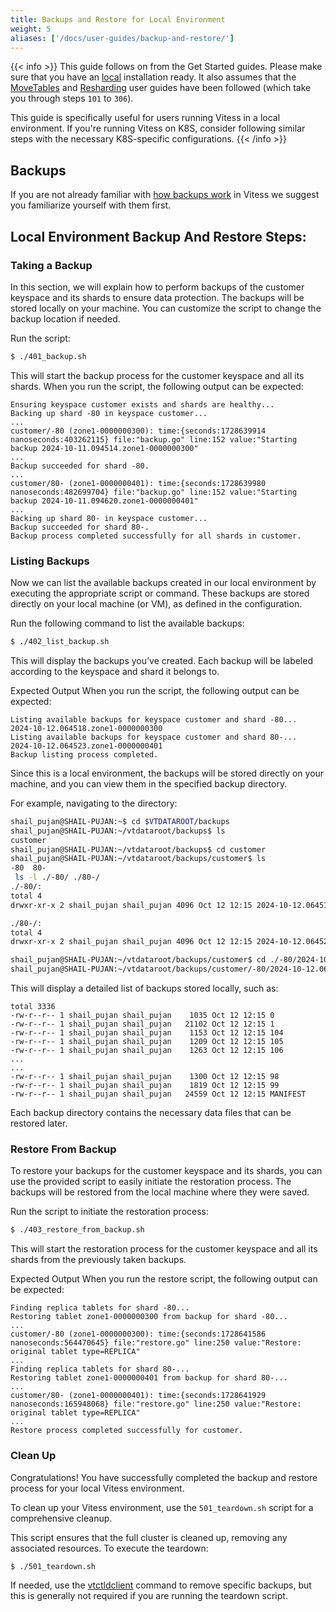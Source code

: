 ```yaml
---
title: Backups and Restore for Local Environment
weight: 5
aliases: ['/docs/user-guides/backup-and-restore/']
---
```


{{< info >}}
This guide follows on from the Get Started guides. Please make sure that you have
an [local](../../../../get-started/local) installation ready. It also assumes
that the [MoveTables](../../../migration/move-tables/) and [Resharding](../../../configuration-advanced/resharding) user guides have been followed (which take you through
steps `101` to `306`).

This guide is specifically useful for users running Vitess in a local environment. If you're running Vitess on K8S, consider following similar steps with the necessary K8S-specific configurations.
{{< /info >}}

## Backups

If you are not already familiar with [how backups work](../overview/) in Vitess we suggest you familiarize yourself with them first.

## Local Environment Backup And Restore Steps:

### Taking a Backup

In this section, we will explain how to perform backups of the customer keyspace and its shards to ensure data protection. The backups will be stored locally on your machine. You can customize the script to change the backup location if needed.

Run the script:
```bash
$ ./401_backup.sh
```
This will start the backup process for the customer keyspace and all its shards. When you run the script, the following output can be expected:
```
Ensuring keyspace customer exists and shards are healthy...
Backing up shard -80 in keyspace customer...
...
customer/-80 (zone1-0000000300): time:{seconds:1728639914 nanoseconds:403262115} file:"backup.go" line:152 value:"Starting backup 2024-10-11.094514.zone1-0000000300"
...
Backup succeeded for shard -80.
...
customer/80- (zone1-0000000401): time:{seconds:1728639980 nanoseconds:482699704} file:"backup.go" line:152 value:"Starting backup 2024-10-11.094620.zone1-0000000401"
...
Backing up shard 80- in keyspace customer...
Backup succeeded for shard 80-.
Backup process completed successfully for all shards in customer.
```

### Listing Backups

Now we can list the available backups created in our local environment by executing the appropriate script or command. These backups are stored directly on your local machine (or VM), as defined in the configuration.

Run the following command to list the available backups:
``` bash
$ ./402_list_backup.sh
```

This will display the backups you’ve created. Each backup will be labeled according to the keyspace and shard it belongs to.

Expected Output When you run the script, the following output can be expected:
```
Listing available backups for keyspace customer and shard -80...
2024-10-12.064518.zone1-0000000300
Listing available backups for keyspace customer and shard 80-...
2024-10-12.064523.zone1-0000000401
Backup listing process completed.
```
Since this is a local environment, the backups will be stored directly on your machine, and you can view them in the specified backup directory.

For example, navigating to the directory:
```bash
shail_pujan@SHAIL-PUJAN:~$ cd $VTDATAROOT/backups
shail_pujan@SHAIL-PUJAN:~/vtdataroot/backups$ ls
customer
shail_pujan@SHAIL-PUJAN:~/vtdataroot/backups$ cd customer
shail_pujan@SHAIL-PUJAN:~/vtdataroot/backups/customer$ ls
-80  80-
 ls -l ./-80/ ./80-/
./-80/:
total 4
drwxr-xr-x 2 shail_pujan shail_pujan 4096 Oct 12 12:15 2024-10-12.064518.zone1-0000000300

./80-/:
total 4
drwxr-xr-x 2 shail_pujan shail_pujan 4096 Oct 12 12:15 2024-10-12.064523.zone1-0000000401

shail_pujan@SHAIL-PUJAN:~/vtdataroot/backups/customer$ cd ./-80/2024-10-12.064518.zone1-0000000300
shail_pujan@SHAIL-PUJAN:~/vtdataroot/backups/customer/-80/2024-10-12.064518.zone1-0000000300$ ls -l
```

This will display a detailed list of backups stored locally, such as:
```
total 3336
-rw-r--r-- 1 shail_pujan shail_pujan    1035 Oct 12 12:15 0
-rw-r--r-- 1 shail_pujan shail_pujan   21102 Oct 12 12:15 1
-rw-r--r-- 1 shail_pujan shail_pujan    1153 Oct 12 12:15 104
-rw-r--r-- 1 shail_pujan shail_pujan    1209 Oct 12 12:15 105
-rw-r--r-- 1 shail_pujan shail_pujan    1263 Oct 12 12:15 106
...
...
-rw-r--r-- 1 shail_pujan shail_pujan    1300 Oct 12 12:15 98
-rw-r--r-- 1 shail_pujan shail_pujan    1819 Oct 12 12:15 99
-rw-r--r-- 1 shail_pujan shail_pujan   24559 Oct 12 12:15 MANIFEST
```
Each backup directory contains the necessary data files that can be restored later.

### Restore From Backup

To restore your backups for the customer keyspace and its shards, you can use the provided script to easily initiate the restoration process. The backups will be restored from the local machine where they were saved.

Run the script to initiate the restoration process:
```bash
$ ./403_restore_from_backup.sh
```
This will start the restoration process for the customer keyspace and all its shards from the previously taken backups.

Expected Output
When you run the restore script, the following output can be expected:
```
Finding replica tablets for shard -80...
Restoring tablet zone1-0000000300 from backup for shard -80...
...
customer/-80 (zone1-0000000300): time:{seconds:1728641586 nanoseconds:564470645} file:"restore.go" line:250 value:"Restore: original tablet type=REPLICA"
...
Finding replica tablets for shard 80-...
Restoring tablet zone1-0000000401 from backup for shard 80-...
...
customer/80- (zone1-0000000401): time:{seconds:1728641929 nanoseconds:165948068} file:"restore.go" line:250 value:"Restore: original tablet type=REPLICA"
...
Restore process completed successfully for customer.
```
### Clean Up
Congratulations! You have successfully completed the backup and restore process for your local Vitess environment.

To clean up your Vitess environment, use the `501_teardown.sh` script for a comprehensive cleanup.

This script ensures that the full cluster is cleaned up, removing any associated resources. To execute the teardown:
```bash
$ ./501_teardown.sh
```

If needed, use the [vtctldclient](../../backup-and-restore/managing-backups) command to remove specific backups, but this is generally not required if you are running the teardown script.
